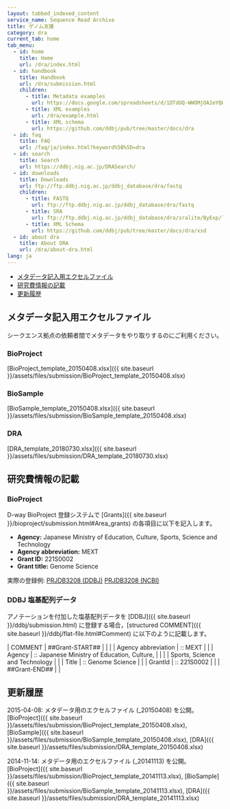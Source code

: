 ```yaml
---
layout: tabbed_indexed_content
service_name: Sequence Read Archive
title: ゲノム支援
category: dra
current_tab: home
tab_menu:
  - id: home
    title: Home
    url: /dra/index.html
  - id: handbook
    title: Handbook
    url: /dra/submission.html
    children:
      - title: Metadata examples
        url: https://docs.google.com/spreadsheets/d/1DTdUQ-WWOMjOA2eYQWmFYUB24hJysuwhvHLJoDFX4rc/edit#gid=0
      - title: XML examples
        url: /dra/example.html
      - title: XML schema
        url: https://github.com/ddbj/pub/tree/master/docs/dra
  - id: faq
    title: FAQ
    url: /faq/ja/index.html?keyword%5B%5D=dra
  - id: search
    title: Search
    url: https://ddbj.nig.ac.jp/DRASearch/
  - id: downloads
    title: Downloads
    url: ftp://ftp.ddbj.nig.ac.jp/ddbj_database/dra/fastq
    children:
      - title: FASTQ
        url: ftp://ftp.ddbj.nig.ac.jp/ddbj_database/dra/fastq
      - title: SRA
        url: ftp://ftp.ddbj.nig.ac.jp/ddbj_database/dra/sralite/ByExp/litesra/
      - title: XML Schema
        url: https://github.com/ddbj/pub/tree/master/docs/dra/xsd
  - id: about dra
    title: About DRA
    url: /dra/about-dra.html
lang: ja
---
```


  - [メタデータ記入用エクセルファイル](#excel)
  - [研究費情報の記載](#grant)
  - [更新履歴](#history)

## メタデータ記入用エクセルファイル <a name="excel"></a>

シークエンス拠点の依頼者間でメタデータをやり取りするのにご利用ください。

### BioProject <a name="bioproject"></a>

[BioProject_template_20150408.xlsx]({{ site.baseurl }}/assets/files/submission/BioProject_template_20150408.xlsx)

### BioSample <a name="biosample"></a>

[BioSample_template_20150408.xlsx]({{ site.baseurl }}/assets/files/submission/BioSample_template_20150408.xlsx)

### DRA <a name="dra"></a>

[DRA_template_20180730.xlsx]({{ site.baseurl }}/assets/files/submission/DRA_template_20180730.xlsx)

## 研究費情報の記載 <a name="grant"></a>

### BioProject <a name="grant_bp"></a>

D-way BioProject 登録システムで [Grants]({{ site.baseurl }}/bioproject/submission.html#Area_grants) の各項目に以下を記入します。

  - **Agency:** Japanese Ministry of Education, Culture, Sports, Science and Technology
  - **Agency abbreviation:** MEXT
  - **Grant ID:** 221S0002
  - **Grant title:** Genome Science

実際の登録例: [PRJDB3208 (DDBJ)](//ddbj.nig.ac.jp/BPSearch/bioproject?acc=PRJDB3208) [PRJDB3208 (NCBI)](https://www.ncbi.nlm.nih.gov/bioproject/?term=PRJDB3208)

### DDBJ 塩基配列データ <a name="grant_ddbj"></a>

アノテーションを付加した塩基配列データを [DDBJ]({{ site.baseurl }}/ddbj/submission.html) に登録する場合，[structured COMMENT]({{ site.baseurl }}/ddbj/flat-file.html#Comment) に以下のように記載します。

| COMMENT | ##Grant-START##     |                                             |
|         | Agency abbreviation | :: MEXT                                     |
|         | Agency              | :: Japanese Ministry of Education, Culture, |
|         |                     | Sports, Science and Technology              |
|         | Title               | :: Genome Science                           |
|         | GrantId             | :: 221S0002                                 |
|         | ##Grant-END##       |                                             |

## 更新履歴 <a name="history"></a>

2015-04-08: メタデータ用のエクセルファイル (_20150408) を公開。[BioProject]({{ site.baseurl }}/assets/files/submission/BioProject_template_20150408.xlsx), [BioSample]({{ site.baseurl }}/assets/files/submission/BioSample_template_20150408.xlsx), [DRA]({{ site.baseurl }}/assets/files/submission/DRA_template_20150408.xlsx)

2014-11-14: メタデータ用のエクセルファイル (_20141113) を公開。[BioProject]({{ site.baseurl }}/assets/files/submission/BioProject_template_20141113.xlsx), [BioSample]({{ site.baseurl }}/assets/files/submission/BioSample_template_20141113.xlsx), [DRA]({{ site.baseurl }}/assets/files/submission/DRA_template_20141113.xlsx)
